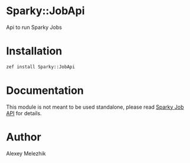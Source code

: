 # Sparky::JobApi

Api to run Sparky Jobs

# Installation

```bash
zef install Sparky::JobApi
```

# Documentation

This module is not meant to be used standalone, please read [Sparky Job API](https://github.com/melezhik/sparky#job-api) for details.

# Author

Alexey Melezhik

